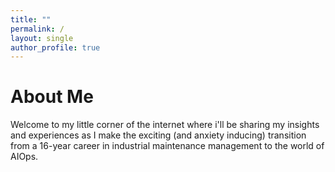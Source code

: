 ```yaml
---
title: ""
permalink: /
layout: single
author_profile: true
---
```


<h1 id="about-me">About Me</h1>


Welcome to my little corner of the internet where i'll be sharing my insights and experiences as I make the exciting (and anxiety inducing) transition from a 16-year career in industrial maintenance management to the world of AIOps.